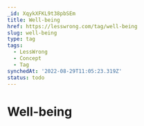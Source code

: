 ```yaml
---
_id: XqykXFKL9t38pbSEm
title: Well-being
href: https://lesswrong.com/tag/well-being
slug: well-being
type: tag
tags:
  - LessWrong
  - Concept
  - Tag
synchedAt: '2022-08-29T11:05:23.319Z'
status: todo
---
```


# Well-being
